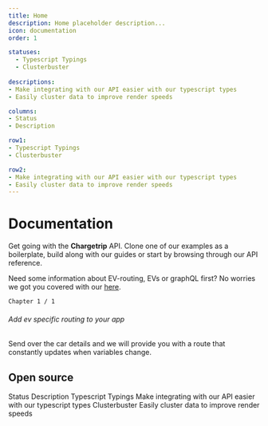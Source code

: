 ```yaml
---
title: Home
description: Home placeholder description...
icon: documentation
order: 1

statuses: 
  - Typescript Typings
  - Clusterbuster
  
descriptions: 
- Make integrating with our API easier with our typescript types
- Easily cluster data to improve render speeds

columns:
- Status
- Description

row1:
- Typescript Typings
- Clusterbuster

row2:
- Make integrating with our API easier with our typescript types
- Easily cluster data to improve render speeds
---
```

# Documentation

Get going with the **Chargetrip** API. Clone one of our examples as a boilerplate, build along with our guides or start by browsing through our API reference.

Need some information about EV-routing, EVs or graphQL first? No worries we got you covered with our [here](https://www.google.com).

<examples title="Clone an example">
<example href="https://google.com" img="cars-example.jpg" title="Cars Select a vehicle from a list" tag-line="Web • iOS • Android" description="Quickly fetch a list of cars and implement lazy loading." category="Cars"></example>
<example href="https://google.com" img="cars-example.jpg" title="Test Select a vehicle from a list" tag-line="Web • iOS • Android" description="Quickly fetch a list of cars and implement lazy loading." category="Test"></example>
</examples>

<guides title="Guides">
<guide href="https://google.com" img="guide-example.jpg">

    Chapter 1 / 1
  
<h6>Add ev specific routing to your app</h6>

Send over the car details and we will provide you with a route that constantly updates when variables change.

</guide>
</guides>

## Open source
<c-table>
    <c-row>
        <c-cell tag="th">Status</c-cell>
        <c-cell tag="th">Description</c-cell>
    </c-row>
    <c-row url="http://google.com">
        <c-cell font-weight="semibold">Typescript Typings</c-cell>
        <c-cell>Make integrating with our API easier with our typescript types</c-cell>
    </c-row>
    <c-row url="http://google.com">
        <c-cell font-weight="semibold">Clusterbuster</c-cell>
        <c-cell>Easily cluster data to improve render speeds</c-cell>
    </c-row>
</c-table>



